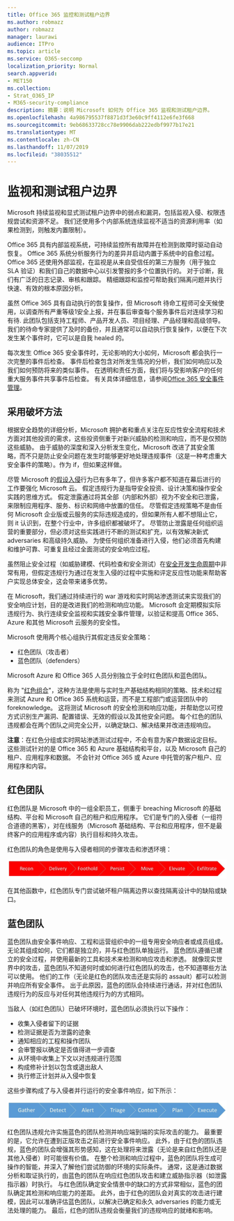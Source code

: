 ```yaml
---
title: Office 365 监控和测试租户边界
ms.author: robmazz
author: robmazz
manager: laurawi
audience: ITPro
ms.topic: article
ms.service: O365-seccomp
localization_priority: Normal
search.appverid:
- MET150
ms.collection:
- Strat_O365_IP
- M365-security-compliance
description: 摘要：说明 Microsoft 如何为 Office 365 监视和测试租户边界。
ms.openlocfilehash: 4a986795537f8871d3f3e60c9ff4112e6fe3f668
ms.sourcegitcommit: 9eb68633728cc78e9906dab222edbf9977b17e21
ms.translationtype: MT
ms.contentlocale: zh-CN
ms.lasthandoff: 11/07/2019
ms.locfileid: "38035512"
---
```

# <a name="monitoring-and-testing-tenant-boundaries"></a>监视和测试租户边界

Microsoft 持续监视和显式测试租户边界中的弱点和漏洞，包括监视入侵、权限违规尝试和资源不足。 我们还使用多个内部系统连续监视不适当的资源利用率（如果检测到，则触发内置限制）。

Office 365 具有内部监视系统，可持续监控所有故障并在检测到故障时驱动自动恢复。 Office 365 系统分析服务行为的差异并启动内置于系统中的自愈过程。 Office 365 还使用外部监视，在监视是从来自受信任的第三方服务（用于独立 SLA 验证）和我们自己的数据中心以引发警报的多个位置执行的。 对于诊断，我们有广泛的日志记录、审核和跟踪。 精细跟踪和监控可帮助我们隔离问题并执行快速、有效的根本原因分析。

虽然 Office 365 具有自动执行的恢复操作，但 Microsoft 待命工程师可全天候使用，以调查所有严重等级1安全上报，并在事后审查每个服务事件后对连续学习和有待. 此团队包括支持工程师、产品开发人员、项目经理、产品经理和高级领导。 我们的待命专家提供了及时的备份，并且通常可以自动执行恢复操作，以便在下次发生某个事件时，它可以是自我 healed 的。

每次发生 Office 365 安全事件时，无论影响的大小如何，Microsoft 都会执行一次完整的事件后检查。 事件后检查包含对所发生情况的分析，我们如何响应以及我们如何预防将来的类似事件。 在透明和责任方面，我们将与受影响客户的任何重大服务事件共享事件后检查。 有关具体详细信息，请参阅[Office 365 安全事件管理](https://aka.ms/Office365SIM)。

## <a name="assume-breach-methodology"></a>采用破坏方法

根据安全趋势的详细分析，Microsoft 拥护者和重点关注在反应性安全流程和技术方面对其他投资的需求，这些投资侧重于对新兴威胁的检测和响应，而不是仅预防这些威胁。 由于威胁的深度和深入分析发生变化，Microsoft 改进了其安全策略，而不只是防止安全问题在发生时能够更好地处理违规事件（这是一种考虑重大安全事件的策略）。作为 if，但如果这样做。

尽管 Microsoft 的[假设入侵](https://www.microsoft.com/TrustCenter/Security/default.aspx)行为已有多年了，但许多客户都不知道在幕后进行的工作要强化 Microsoft 云。 假定违规行为是指导安全投资、设计决策和操作安全实践的思维方式。 假定泄露通过将其全部（内部和外部）视为不安全和已泄露，来限制应用程序、服务、标识和网络中放置的信任。 尽管假定违规策略不是由任何 Microsoft 企业版或云服务的实际违规造成的，但如果所有人都不想阻止它，则 it 认识到，在整个行业中，许多组织都被破坏了。 尽管防止泄露是任何组织运营的重要部分，但必须对这些实践进行不断的测试和扩充，以有效解决新式 adversaries 和高级持久威胁。 为使任何组织准备进行入侵，他们必须首先构建和维护可靠、可重复且经过全面测试的安全响应过程。

虽然阻止安全过程（如威胁建模、代码检查和安全测试）在[安全开发生命周期](https://www.microsoft.com/securityengineering/sdl/)中非常有用，但假定违规行为通过在发生入侵的过程中实施和评定反应性功能来帮助客户实现总体安全，这会带来诸多优势。

在 Microsoft，我们通过持续进行的 war 游戏和实时网站渗透测试来实现我们的安全响应计划，目的是改进我们的检测和响应功能。 Microsoft 会定期模拟实际违规行为、执行连续安全监视和实践安全事件管理，以验证和提高 Office 365、Azure 和其他 Microsoft 云服务的安全性。

Microsoft 使用两个核心组执行其假定违反安全策略：
- 红色团队（攻击者）
- 蓝色团队（defenders）

Microsoft Azure 和 Office 365 人员分别独立于全时红色团队和蓝色团队。

称为 "[红色组合](https://go.microsoft.com/fwlink/?linkid=518599)"，这种方法是使用与实时生产基础结构相同的策略、技术和过程来测试 Azure 和 Office 365 系统和运营，而不是工程部门或运营团队中的 foreknowledge。 这将测试 Microsoft 的安全检测和响应功能，并帮助您以可控方式识别生产漏洞、配置错误、无效的假设以及其他安全问题。 每个红色的团队违规都会在两个团队之间完全公开，以确定缺口、解决结果并改进违规响应。

**注意**：在红色分组或实时网站渗透测试过程中，不会有意为客户数据设定目标。 这些测试针对的是 Office 365 和 Azure 基础结构和平台，以及 Microsoft 自己的租户、应用程序和数据。 不会针对 Office 365 或 Azure 中托管的客户租户、应用程序和内容。

## <a name="red-teams"></a>红色团队

红色团队是 Microsoft 中的一组全职员工，侧重于 breaching Microsoft 的基础结构、平台和 Microsoft 自己的租户和应用程序。 它们是专门的入侵者（一组符合道德的黑客），对在线服务（Microsoft 基础结构、平台和应用程序，但不是最终客户的应用程序或内容）执行目标和持久攻击。

红色团队的角色是使用与入侵者相同的步骤攻击和渗透环境：
 
![违规阶段](media/office-365-isolation-breach-stages.png)

在其他函数中，红色团队专门尝试破坏租户隔离边界以查找隔离设计中的缺陷或缺口。

## <a name="blue-teams"></a>蓝色团队

蓝色团队由安全事件响应、工程和运营组织中的一组专用安全响应者或成员组成。 无论其组成如何，它们都是独立的，并与红色团队单独运行。 蓝色团队遵循已建立的安全过程，并使用最新的工具和技术来检测和响应攻击和渗透。 就像现实世界中的攻击，蓝色团队不知道何时或如何进行红色团队的攻击，也不知道哪些方法可以使用。 他们的工作（无论是红色的团队攻击还是实际的 assault）都可以检测并响应所有安全事件。 出于此原因，蓝色的团队会持续进行通话，并对红色团队违规行为的反应与对任何其他违规行为的方式相同。

当敌人（如红色团队）已破坏环境时，蓝色团队必须执行以下操作：

- 收集入侵者留下的证据
- 检测证据是否为泄露的迹象
- 通知相应的工程和操作团队
- 会审警报以确定是否值得进一步调查
- 从环境中收集上下文以对违规进行范围
- 构成修补计划以包含或退出敌人
- 执行修正计划并从入侵中恢复

这些步骤构成了与入侵者并行运行的安全事件响应，如下所示：
 
![违反响应阶段](media/office-365-isolation-breach-response-stages.png)

红色团队违规允许实施蓝色的团队检测并响应端到端的实际攻击的能力。 最重要的是，它允许在遭到正版攻击之前进行安全事件响应。 此外，由于红色的团队违规，蓝色的团队会增强其形势感知，这在处理将来泄露（无论是来自红色团队还是其他入侵者）时可能很有价值。 在整个检测和响应过程中，蓝色的团队将生成可操作的智能，并深入了解他们尝试防御的环境的实际条件。 通常，这是通过数据分析和取证执行的，由蓝色的团队在响应红色团队攻击和建立威胁指示器（如泄露指示器）时执行。 与红色团队确定安全情景中的缺口的方式非常相似，蓝色的团队确定其检测和响应能力的差距。 此外，由于红色的团队会对真实的攻击进行建模，因此可以准确评估蓝色团队，以解决已确定和永久 adversaries 的能力或无法处理的能力。 最后，红色的团队违规会衡量我们的违规响应的就绪和影响。

